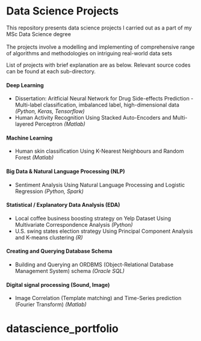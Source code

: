 # Data Science Projects

 This repository presents data science projects I carried out as a part of my MSc Data Science degree </br> </br>  The projects involve a modelling and implementing of comprehensive range of algorithms and methodologies on intriguing real-world data sets

</b> List of projects with brief explanation are as below. Relevant source codes can be found at each sub-directory.

#### Deep Learning

* Dissertation: Aritficial Neural Network for Drug Side-effects Prediction - Multi-label classification, imbalanced label, high-dimensional data <I>(Python, Keras, Tensorflow) </I>
*  Human Activity Recognition Using Stacked Auto-Encoders and Multi-layered Perceptron<I> (Matlab)</i>

#### Machine Learning
* Human skin classification Using K-Nearest Neighbours and Random Forest <I> (Matlab)</i>

#### Big Data & Natural Language Processing (NLP)
* Sentiment Analysis Using Natural Language Processing and Logistic Regression <I> (Python, Spark)</i>

#### Statistical / Explanatory Data Analysis (EDA)
* Local coffee business boosting strategy on Yelp Dataset Using Multivariate Correspondence Analysis  <I>(Python)</i>
* U.S. swing states election strategy Using Principal Component Analysis and K-means clustering<I> (R)</i>

#### Creating and Querying Database Schema
* Building and Querying an ORDBMS (Object-Relational Database Management System) schema <I>(Oracle SQL)</i>

####  Digital signal processing (Sound, Image)
* Image Correlation (Template matching) and Time-Series prediction (Fourier Transform) <I> (Matlab)</i>
# datascience_portfolio
